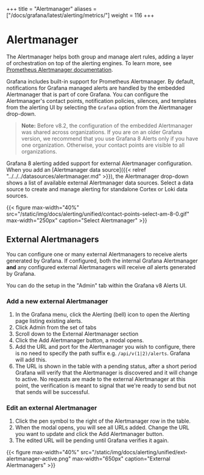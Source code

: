 +++
title = "Alertmanager"
aliases = ["/docs/grafana/latest/alerting/metrics/"]
weight = 116
+++

# Alertmanager

The Alertmanager helps both group and manage alert rules, adding a layer of orchestration on top of the alerting engines. To learn more, see [Prometheus Alertmanager documentation](https://prometheus.io/docs/alerting/latest/alertmanager/).

Grafana includes built-in support for Prometheus Alertmanager. By default, notifications for Grafana managed alerts are handled by the embedded Alertmanager that is part of core Grafana. You can configure the Alertmanager's contact points, notification policies, silences, and templates from the alerting UI by selecting the `Grafana` option from the Alertmanager drop-down.

> **Note:** Before v8.2, the configuration of the embedded Alertmanager was shared across organizations. If you are on an older Grafana version, we recommend that you use Grafana 8 Alerts only if you have one organization. Otherwise, your contact points are visible to all organizations.

Grafana 8 alerting added support for external Alertmanager configuration. When you add an [Alertmanager data source]({{< relref "../../../datasources/alertmanager.md" >}}), the Alertmanager drop-down shows a list of available external Alertmanager data sources. Select a data source to create and manage alerting for standalone Cortex or Loki data sources.

{{< figure max-width="40%" src="/static/img/docs/alerting/unified/contact-points-select-am-8-0.gif" max-width="250px" caption="Select Alertmanager" >}}

## External Alertmanagers

You can configure one or many external Alertmanagers to receive alerts generated by Grafana. If configured, both the internal Grafana Alertmanager **and** any configured external Alertmanagers will receive _all_ alerts generated by Grafana.

You can do the setup in the "Admin" tab within the Grafana v8 Alerts UI.

### Add a new external Alertmanager

1. In the Grafana menu, click the Alerting (bell) icon to open the Alerting page listing existing alerts.
2. Click Admin from the set of tabs
3. Scroll down to the External Alertmanager section
4. Click the Add Alertmanager button, a modal opens.
5. Add the URL and port for the Alertmanager you wish to configure, there is no need to specify the path suffix e.g. `/api/v(1|2)/alerts`. Grafana will add this.
6. The URL is shown in the table with a pending status, after a short period Grafana will verify that the Alertmanager is discovered and it will change to active. No requests are made to the external Alertmanager at this point, the verification is meant to signal that we're ready to send but not that sends will be successful. 

### Edit an external Alertmanager

1. Click the pen symbol to the right of the Alertmanager row in the table.
2. When the modal opens, you will see all URLs added. Change the URL you want to update and click the Add Alertmanager button.
3. The edited URL will be pending until Grafana verifies it again.

{{< figure max-width="40%" src="/static/img/docs/alerting/unified/ext-alertmanager-active.png" max-width="650px" caption="External Alertmanagers" >}}
